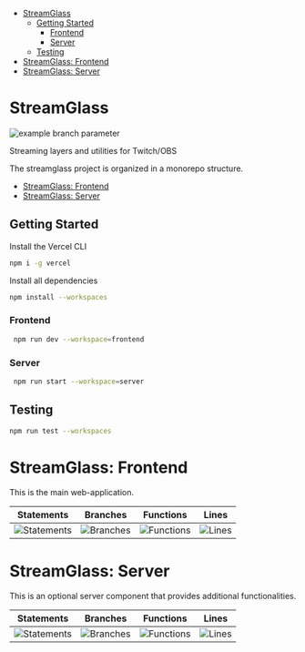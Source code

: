 <!-- START doctoc generated TOC please keep comment here to allow auto update -->
<!-- DON'T EDIT THIS SECTION, INSTEAD RE-RUN doctoc TO UPDATE -->

- [StreamGlass](#streamglass)
  - [Getting Started](#getting-started)
    - [Frontend](#frontend)
    - [Server](#server)
  - [Testing](#testing)
- [StreamGlass: Frontend](#streamglass-frontend)
- [StreamGlass: Server](#streamglass-server)

<!-- END doctoc generated TOC please keep comment here to allow auto update -->


<a name="readmemd"></a>



<a name="readme_monorepo_rootmd"></a>

# StreamGlass

![example branch parameter](https://github.com/ggcaponetto/streamglass/actions/workflows/main.yml/badge.svg?branch=main)

Streaming layers and utilities for Twitch/OBS

The streamglass project is organized in a monorepo structure.

- [StreamGlass: Frontend](#packagesfrontendreadmemd)
- [StreamGlass: Server](#packagesserverreadmemd)

## Getting Started

Install the Vercel CLI

```bash
npm i -g vercel
```

Install all dependencies

```bash
npm install --workspaces
```

### Frontend

```bash
 npm run dev --workspace=frontend
```

### Server

```bash
 npm run start --workspace=server
```

## Testing

```bash
npm run test --workspaces
```


<a name="packagesfrontendreadmemd"></a>

# StreamGlass: Frontend

This is the main web-application.


| Statements                  | Branches                | Functions                 | Lines             |
| --------------------------- | ----------------------- | ------------------------- | ----------------- |
| ![Statements](https://img.shields.io/badge/statements-0%25-red.svg?style=flat) | ![Branches](https://img.shields.io/badge/branches-0%25-red.svg?style=flat) | ![Functions](https://img.shields.io/badge/functions-0%25-red.svg?style=flat) | ![Lines](https://img.shields.io/badge/lines-0%25-red.svg?style=flat) |


<a name="packagesserverreadmemd"></a>

# StreamGlass: Server

This is an optional server component that provides additional functionalities.

| Statements                  | Branches                | Functions                 | Lines             |
| --------------------------- | ----------------------- | ------------------------- | ----------------- |
| ![Statements](https://img.shields.io/badge/statements-94.11%25-brightgreen.svg?style=flat) | ![Branches](https://img.shields.io/badge/branches-50%25-red.svg?style=flat) | ![Functions](https://img.shields.io/badge/functions-50%25-red.svg?style=flat) | ![Lines](https://img.shields.io/badge/lines-94.11%25-brightgreen.svg?style=flat) |
